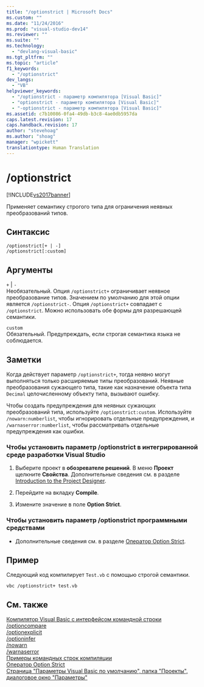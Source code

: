 ```yaml
---
title: "/optionstrict | Microsoft Docs"
ms.custom: ""
ms.date: "11/24/2016"
ms.prod: "visual-studio-dev14"
ms.reviewer: ""
ms.suite: ""
ms.technology: 
  - "devlang-visual-basic"
ms.tgt_pltfrm: ""
ms.topic: "article"
f1_keywords: 
  - "/optionstrict"
dev_langs: 
  - "VB"
helpviewer_keywords: 
  - "/optionstrict - параметр компилятора [Visual Basic]"
  - "optionstrict - параметр компилятора [Visual Basic]"
  - "-optionstrict - параметр компилятора [Visual Basic]"
ms.assetid: c7b10086-0fa4-49db-b3c8-4ae0db5957da
caps.latest.revision: 17
caps.handback.revision: 17
author: "stevehoag"
ms.author: "shoag"
manager: "wpickett"
translationtype: Human Translation
---
```

# /optionstrict
[!INCLUDE[vs2017banner](../../../csharp/includes/vs2017banner.md)]

Применяет семантику строгого типа для ограничения неявных преобразований типов.  
  
## Синтаксис  
  
```  
/optionstrict[+ | -]  
/optionstrict[:custom]  
```  
  
## Аргументы  
 `+` &#124; `-`  
 Необязательный.  Опция `/optionstrict+` ограничивает неявное преобразование типов.  Значением по умолчанию для этой опции является `/optionstrict-`.  Опция `/optionstrict+` совпадает с `/optionstrict`.  Можно использовать обе формы для разрешающей семантики.  
  
 `custom`  
 Обязательный.  Предупреждать, если строгая семантика языка не соблюдается.  
  
## Заметки  
 Когда действует параметр `/optionstrict+`, тогда неявно могут выполняться только расширяемые типы преобразований.  Неявные преобразования сужающего типа, такие как назначение объекта типа `Decimal` целочисленному объекту типа, вызывают ошибку.  
  
 Чтобы создать предупреждения для неявных сужающих преобразований типа, используйте `/optionstrict:custom`.  Используйте `/nowarn:numberlist`, чтобы игнорировать отдельные предупреждения, и `/warnaserror:numberlist`, чтобы рассматривать отдельные предупреждения как ошибки.  
  
### Чтобы установить параметр \/optionstrict в интегрированной среде разработки Visual Studio  
  
1.  Выберите проект в **обозревателе решений**.  В меню **Проект** щелкните **Свойства**. Дополнительные сведения см. в разделе [Introduction to the Project Designer](http://msdn.microsoft.com/ru-ru/898dd854-c98d-430c-ba1b-a913ce3c73d7).  
  
2.  Перейдите на вкладку **Compile**.  
  
3.  Измените значение в поле **Option Strict**.  
  
### Чтобы установить параметр \/optionstrict программными средствами  
  
-   Дополнительные сведения см. в разделе [Оператор Option Strict](../../../visual-basic/language-reference/statements/option-strict-statement.md).  
  
## Пример  
 Следующий код компилирует `Test.vb` с помощью строгой семантики.  
  
```  
vbc /optionstrict+ test.vb  
```  
  
## См. также  
 [Компилятор Visual Basic с интерфейсом командной строки](../../../visual-basic/reference/command-line-compiler/index.md)   
 [\/optioncompare](../../../visual-basic/reference/command-line-compiler/optioncompare.md)   
 [\/optionexplicit](../../../visual-basic/reference/command-line-compiler/optionexplicit.md)   
 [\/optioninfer](../../../visual-basic/reference/command-line-compiler/optioninfer.md)   
 [\/nowarn](../../../visual-basic/reference/command-line-compiler/nowarn.md)   
 [\/warnaserror](../../../visual-basic/reference/command-line-compiler/warnaserror.md)   
 [Примеры командных строк компиляции](../../../visual-basic/reference/command-line-compiler/sample-compilation-command-lines.md)   
 [Оператор Option Strict](../../../visual-basic/language-reference/statements/option-strict-statement.md)   
 [Страница "Параметры Visual Basic по умолчанию", папка "Проекты", диалоговое окно "Параметры"](/visual-studio/ide/reference/visual-basic-defaults-projects-options-dialog-box)